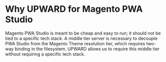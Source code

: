 # Why UPWARD for Magento PWA Studio

Magento PWA Studio is meant to be cheap and easy to run; it should not be tied to a specific tech stack. A middle tier server is necessary to decouple PWA Studio from the Magento Theme resolution tier, which requires two-way binding in the filesystem. UPWARD allows us to require this middle tier without requiring a specific tech stack.
